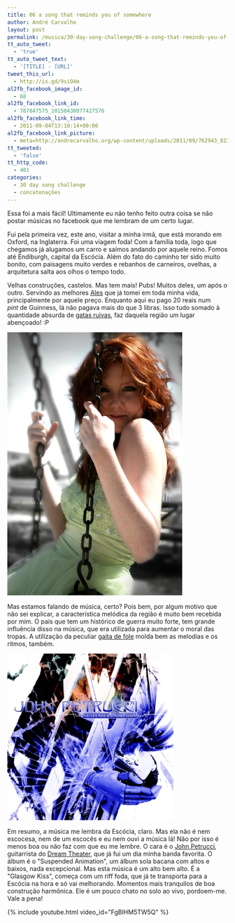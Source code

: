 ```yaml
---
title: 06 a song that reminds you of somewhere
author: André Carvalho
layout: post
permalink: /musica/30-day-song-challenge/06-a-song-that-reminds-you-of-somewhere/
tt_auto_tweet:
  - 'true'
tt_auto_tweet_text:
  - '[TITLE] - [URL]'
tweet_this_url:
  - http://is.gd/9siO4m
al2fb_facebook_image_id:
  - 68
al2fb_facebook_link_id:
  - 787847575_10150430077427576
al2fb_facebook_link_time:
  - 2011-09-04T13:10:14+00:00
al2fb_facebook_link_picture:
  - meta=http://andrecarvalho.org/wp-content/uploads/2011/09/762943_82396093-150x150.jpg
tt_tweeted:
  - 'false'
tt_http_code:
  - 401
categories:
  - 30 day song challenge
  - concatenações
---
```


Essa foi a mais fácil! Ultimamente eu não tenho feito outra coisa se não postar músicas no facebook que me lembram de um certo lugar.

Fui pela primeira vez, este ano, visitar a minha irmã, que está morando em Oxford, na Inglaterra. Foi uma viagem foda! Com a família toda, logo que chegamos já alugamos um carro e saímos andando por aquele reino. Fomos até Endiburgh, capital da Escócia. Além do fato do caminho ter sido muito bonito, com paisagens muito verdes e rebanhos de carneiros, ovelhas, a arquitetura salta aos olhos o tempo todo.

Velhas construções, castelos. Mas tem mais! Pubs! Muitos deles, um após o outro. Servindo as melhores [Ales](http://pt.wikipedia.org/wiki/Cerveja_Ale) que já tomei em toda minha vida, principalmente por aquele preço. Enquanto aqui eu pago 20 reais num _pint_ de Guinness, lá não pagava mais do que 3 libras. Isso tudo somado à quantidade absurda de [gatas ruivas](http://papodehomem.com.br/ruivas-quem-curte/), faz daquela região um lugar abençoado! :P

![Ruiva](/wp-content/uploads/2011/09/762943_82396093.jpg)

Mas estamos falando de música, certo? Pois bem, por algum motivo que não sei explicar, a característica melódica da região é muito bem recebida por mim. O país que tem um histórico de guerra muito forte, tem grande influência disso na música, que era utilizada para aumentar o moral das tropas. A utilização da peculiar [gaita de fole](http://pt.wikipedia.org/wiki/Gaita_de_fole) molda bem as melodias e os ritmos, também.

![John Petrucci - Suspended Animation](/wp-content/uploads/2011/09/20052.jpg)

Em resumo, a música me lembra da Escócia, claro. Mas ela não é nem escocesa, nem de um escocês e eu nem ouvi a música lá! Não por isso é menos boa ou não faz com que eu me lembre. O cara é o [John Petrucci](http://www.johnpetrucci.com/), guitarrista do [Dream Theater](http://dreamtheater.net/), que já fui um dia minha banda favorita. O álbum é o "Suspended Animation", um álbum sola bacana com altos e baixos, nada excepcional. Mas esta música é um alto bem alto. É a "Glasgow Kiss", começa com um riff foda, que já te transporta para a Escócia na hora e só vai melhorando. Momentos mais tranquilos de boa construção harmônica. Ele é um pouco chato no solo ao vivo, pordoem-me. Vale a pena!

{% include youtube.html video_id="FgBlHM5TW5Q" %}
